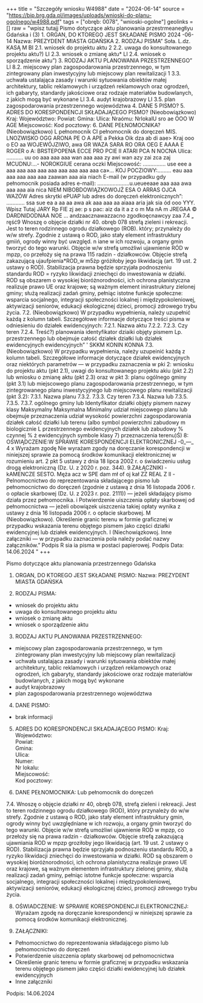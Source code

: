 +++
title = "Szczegóły wniosku W4988"
date = "2024-06-14"
source = "https://bip.brg.gda.pl/images/uploads/wnioski-do-planu-ogolnego/w4988.pdf"
tags = ["obręb: 0078", "wnioski-ogolne"]
geolinks = []
raw = "wpisz tutajj Pismo dotyczące aktu planowania przestrmeanegłiyu Gdańska i (3) 1. ORGAN, DO KTOREGO JEST SKŁADANE PISMO 2024 -06- 14 Nazwa: PREZYDENT MIASTA GDAŃSKA 2. RODZAJ PISMA” Soła. L.dz. KASĄ M BI 2.1. wniosek do projektu aktu 2 2.2. uwaga do konsultowanego projektu aktu?) LI 2.3. wniosek o zmianę aktu* LI 2.4. wniosek o sporządzenie aktu”) 3. RODZAJ AKTU PLANOWANIA PRZESTRZENNEGO” LI 8.2. miejscowy plan zagospodarowania przestrzennego, w tym zintegrowany plan inwestycyjny lub miejscowy plan rewitalizacji 1 3.3. uchwała ustalająca zasady i warunki sytuowania obiektów małej architektury, tablic reklamowych i urządzeń reklamowych oraz ogrodzeń, ich gabaryty, standardy jakościowe oraz rodzaje materiałów budowlanych, z jakich mogą być wykonane LI 3.4. audyt krajobrazowy LI 3.5. plan zagospodarowania przestrzennego województwa 4. DANE 5 PISMO? 5. ADRES DO KORESPONDENCJI SKŁADAJĄCEGO PISMO? (Nieobowiązkowo) Kraj: Województwo: Powiat: Gmina: Ulica: Nraómu:  NrIokalU sro ae OOO W AGE Miejscowość: Kod pocztowy: 6. DANE PEŁNOMOCNIKA? (Nieobowiązkowo) L pełnomocnik CI pełnomocnik do doręczeń MIS. LNOZWISKO OGG ARONA PE O A APE a Pekka Oik dza ab di aae> Kraj ooo o EO aa WOJEWÓJZIWO, awa GR WAZA SARA RO ORA OEG E AAAA E ROGER o A: BRSTEPOPENA ECCE PRO PCIE II ATARI PCA N NOCNA Ulica: ........... uu oo aaa aaa aaa wan aaa aaa zy awi wan azy zai zca zaj MCUDNU:...- NOROKGIUE cerana oczki Miejscowość: ............... use eee a aaa aaa aaa aaa aaa aaa aaa aaa aaa ca»... KOJ POCZIOWY:......... eau aaa aaa aaa aaa aaa zaawan aaa aia niach E-mail (w przypadku gdy pełnomocnik posiada adres e-mail): .....................u.ueueeaae aaa aaa awa aaa aaa aia nica NIEM NIBOBDOWIĄZKOWOJŻ ESA O ARRAS OJCA WAZÓW Adres skrytki ePUAP lub adres do doręczeń elektronicznych”: ............ ssa sue ea a aa aa awa ak aaa aaa aa aiaaa aria jak sia  ód ooo YYY. Wpisz Tutaj JARY Rp FIE zj ae: p s pac: aiz da it a z o m Ma nA m JREGAA © DARDNIDODNAA NOE ... andzaacznawazzacno zgodkoęcnawcyy zaa 7.4 „ ręść9 Wnoszę o objęcie działki nr 40. obręb 078 strefą zieleni i rekreacji. Jest to teren rodzinnego ogrodu działkowego (ROB). który; przynależy do w/w strefy. Zgodnie z ustawą o ROD, jako stały element infrastruktury gmiiń, ogrody winny być uwzględ. n iane w ich rozwoju, a organy gmin tworzyć do tego warunki. Objęcie w/w strefą umożliwi ujawnienie RÓD w mpzp, co przełoży się na prawa 115 radzin - działkowców. Objęcie strefą zakazującą ujaufpienia*ROD_w m5żp gróżiłoby jego likwidacją (art. 19 ust. 2 ustawy o ROD). Stabilizacja prawna będzie sprzyjała podnoszeniu standardu ROD = ryzyko likwidacji zniechęci do inwestowania w działki. ROD są obszarem o wysokiej bioróżnorodności, ich ochrona planistyczna realizuje prawo UE oraz krajowe; są ważnym  element inirastruktury zielonej gminy; służą realizacji zadań gminy, pełniąc istotne funkcje społeczne: wsparcia socjalnego, integracji społeczności lokalnej i międzypokoleniowej, aktywizacji seniorów, edukacji ekologicznej dzieci, promocji zdrowego trybu życia. 7.2. (Nieobowiązkowo) W przypadku wypełnienia, należy uzupełnić każdą z kolumn tabeli. Szczegółowe informacje dotyczące treści pisma w odniesieniu do działek ewidencyjnych: 7.2.1. Nazwa aktu 7.2.2. 7.2.3. Czy teren 7.2.4. Treść?) planowania identyfikator dziaiki objęty pismem Lp. przestrzennego lub obejmuje całość działek działki lub działek ewidencyjnych ewidencyjnych” ' SKKM KONIN KONNA 7.3. (Nieobowiązkowo) W przypadku wypełnienia, należy uzupeinić każdą z kolumn tabeli. Szczegółowe informacje dotyczące działek ewidencyjnych oraz niektórych parametrów — w przypadku zaznaczenia w pki 2: wniosku do projektu aktu (pkt 2.1), uwagi do konsultowanego projektu akiu (pkt 2.2) lub wniosku o zmianę aktu (pkt 2.3) oraz w pkt 3: planu ogólnego gminy (pkt 3.1) lub miejscowego planu zagospodarowania przestrzennego, w tym zintegrowanego planu inwestycyjnego lub miejscowego planu rewitalizacji (pkt 3.2): 7.3.1. Nazwa planu 7.3.2. 7.3.3. Czy teren  7.3.4. Nazwa lub 7.3.5. 7.3.5. 7.3.7. ogólnego gminy lub Identyfikator działki objęty pismem nazwy klasy Maksymalny Maksymalna  Minimalny udział miejscowego planu lub obejmuje przeznaczenia udział wysokość powierzchni zagospodarowania działek całość działki lub terenu (albo symbol powierzchni zabudowy m biologicznie L przestrzennego ewidencyjnych działek lub zabudowy % czynnej % ż ewidencyjnych symbole klasy 7) przeznaczenia terenu)Ś) 8: OŚWIĄDCZENIE:W SPRAWIE KORESPONDENCJI ELEKTRONICZNEJ  -0_—_ 4 x Wyrażam zgodę Nie wyrażam zgody na doręczanie korespondencji w niniejszej sprawie za pomocą środków komunikacji elektronicznej w rozumieniu art. 2 pkt 5 ustawy z dnia 18 lipca 2002 r. o świadczeniu usług drogą elektroniczną (Dz. U. z 2020 r. poz. 344). 9.ZAŁĄCZNIKI - kAMENCZE SESTO. Męża acz w SPE dam mł of oj kał ZZ REAL Z  Il - Pelnomocnictwo do reprezentowania składającego pismo lub pełnomocnictwo do doręczeń (zgodnie z ustawą z dnia 16 listopada 2006 r. o opłacie skarbowej (Dz. U. z 2023 r. poz. 2111)) — jeżeli składający pismo działa przez pełnomocnika. i Potwierdzenie uiszczenia opłaty skarbowej od pełnomocnictwa — jeżeli obowiązek uiszczenia takiej opłaty wynika z ustawy z dnia 16 listopada 2006 r. o opłacie skarbowej. M  (Nieobowiązkowo). Określenie granic terenu w formie graficznej w przypadku wskazania terenu objętego pismem jako części działki ewidencyjnej lub działek ewidencyjnych. I (Niechowiązkowoj. Inne załączniki — w przypadku zaznaczenia pola należy podać nazwy załączników.” Podpis R  sia ia pisma w postaci papierowej. Podpis Data: 14.06.2024 "
+++

Pismo dotyczące aktu planowania przestrzennego Gdańska

1. ORGAN, DO KTOREGO JEST SKŁADANE PISMO:
Nazwa: PREZYDENT MIASTA GDAŃSKA

2. RODZAJ PISMA:
- wniosek do projektu aktu
- uwaga do konsultowanego projektu aktu
- wniosek o zmianę aktu
- wniosek o sporządzenie aktu

3. RODZAJ AKTU PLANOWANIA PRZESTRZENNEGO:
- miejscowy plan zagospodarowania przestrzennego, w tym zintegrowany plan inwestycyjny lub miejscowy plan rewitalizacji
- uchwała ustalająca zasady i warunki sytuowania obiektów małej architektury, tablic reklamowych i urządzeń reklamowych oraz ogrodzeń, ich gabaryty, standardy jakościowe oraz rodzaje materiałów budowlanych, z jakich mogą być wykonane
- audyt krajobrazowy
- plan zagospodarowania przestrzennego województwa

4. DANE PISMO:
- brak informacji

5. ADRES DO KORESPONDENCJI SKŁADAJĄCEGO PISMO:
Kraj:  
Województwo:  
Powiat:  
Gmina:  
Ulica:  
Numer:  
Nr lokalu:  
Miejscowość:  
Kod pocztowy:  

6. DANE PEŁNOMOCNIKA:
Lub pełnomocnik do doręczeń

7.4. Wnoszę o objęcie działki nr 40, obręb 078, strefą zieleni i rekreacji. Jest to teren rodzinnego ogrodu działkowego (ROD), który przynależy do w/w strefy. Zgodnie z ustawą o ROD, jako stały element infrastruktury gmin, ogrody winny być uwzględniane w ich rozwoju, a organy gmin tworzyć do tego warunki. Objęcie w/w strefą umożliwi ujawnienie ROD w mpzp, co przełoży się na prawa radzin - działkowców. Objęcie strefą zakazującą ujawniania ROD w mpzp groziłoby jego likwidacją (art. 19 ust. 2 ustawy o ROD). Stabilizacja prawna będzie sprzyjała podnoszeniu standardu ROD, a ryzyko likwidacji zniechęci do inwestowania w działki. ROD są obszarem o wysokiej bioróżnorodności, ich ochrona planistyczna realizuje prawo UE oraz krajowe, są ważnym elementem infrastruktury zielonej gminy, służą realizacji zadań gminy, pełniąc istotne funkcje społeczne: wsparcia socjalnego, integracji społeczności lokalnej i międzypokoleniowej, aktywizacji seniorów, edukacji ekologicznej dzieci, promocji zdrowego trybu życia.

8. OŚWIADCZENIE: W SPRAWIE KORESPONDENCJI ELEKTRONICZNEJ:
Wyrażam zgodę na doręczanie korespondencji w niniejszej sprawie za pomocą środków komunikacji elektronicznej.

9. ZAŁĄCZNIKI:
- Pełnomocnictwo do reprezentowania składającego pismo lub pełnomocnictwo do doręczeń
- Potwierdzenie uiszczenia opłaty skarbowej od pełnomocnictwa
- Określenie granic terenu w formie graficznej w przypadku wskazania terenu objętego pismem jako części działki ewidencyjnej lub działek ewidencyjnych
- Inne załączniki

Podpis: 14.06.2024


